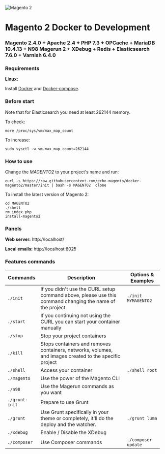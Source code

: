 ![Magento 2](https://cdn.rawgit.com/rafaelstz/magento2-snippets-visualstudio/master/images/icon.png)

#  Magento 2 Docker to Development

### Magento 2.4.0 + Apache 2.4 + PHP 7.3 + OPCache + MariaDB 10.4.13 + N98 Magerun 2 + XDebug + Redis + Elasticsearch 7.6.0 + Varnish 6.4.0

### Requirements

**Linux:**

Install [Docker](https://docs.docker.com/engine/installation/linux/docker-ce/ubuntu/) and [Docker-compose](https://docs.docker.com/compose/install/#install-compose).


### Before start
Note that for Elasticsearch you need at least 262144 memory. 

To check:
```
more /proc/sys/vm/max_map_count
```

To increase:
```
sudo sysctl -w vm.max_map_count=262144
```

### How to use
Change the _MAGENTO2_ to your project's name and run:

```
curl -s https://raw.githubusercontent.com/echo-magento/docker-magento2/master/init | bash -s MAGENTO2  clone
```

To install the latest version of Magento 2:

```
cd MAGENTO2
./shell
rm index.php
install-magento2
```

### Panels

**Web server:** http://localhost/

**Local emails:** http://localhost:8025

### Features commands

| Commands  | Description  | Options & Examples |
|---|---|---|
| `./init`  | If you didn't use the CURL setup command above, please use this command changing the name of the project.  | `./init MYMAGENTO2` |
| `./start`  | If you continuing not using the CURL you can start your container manually  | |
| `./stop`  | Stop your project containers  | |
| `./kill`  | Stops containers and removes containers, networks, volumes, and images created to the specific project  | |
| `./shell`  | Access your container  | `./shell root` | |
| `./magento`  | Use the power of the Magento CLI  | |
| `./n98`  | Use the Magerun commands as you want | |
| `./grunt-init`  | Prepare to use Grunt  | |
| `./grunt`  | Use Grunt specifically in your theme or completely, it'll do the deploy and the watcher.  | `./grunt luma` |
| `./xdebug`  |  Enable / Disable the XDebug | |
| `./composer`  |  Use Composer commands | `./composer update` |
